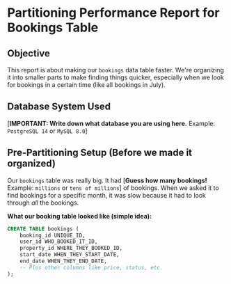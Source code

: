 # Partitioning Performance Report for Bookings Table

## Objective

This report is about making our `bookings` data table faster. We're organizing it into smaller parts to make finding things quicker, especially when we look for bookings in a certain time (like all bookings in July).

## Database System Used

[**IMPORTANT: Write down what database you are using here.** Example: `PostgreSQL 14` or `MySQL 8.0`]

## Pre-Partitioning Setup (Before we made it organized)

Our `bookings` table was really big. It had [**Guess how many bookings!** Example: `millions` or `tens of millions`] of bookings. When we asked it to find bookings for a specific month, it was slow because it had to look through *all* the bookings.

**What our booking table looked like (simple idea):**

```sql
CREATE TABLE bookings (
    booking_id UNIQUE_ID,
    user_id WHO_BOOKED_IT_ID,
    property_id WHERE_THEY_BOOKED_ID,
    start_date WHEN_THEY_START_DATE,
    end_date WHEN_THEY_END_DATE,
    -- Plus other columns like price, status, etc.
);
